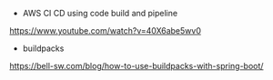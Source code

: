- AWS CI CD using code build and pipeline

https://www.youtube.com/watch?v=40X6abe5wv0

- buildpacks

https://bell-sw.com/blog/how-to-use-buildpacks-with-spring-boot/